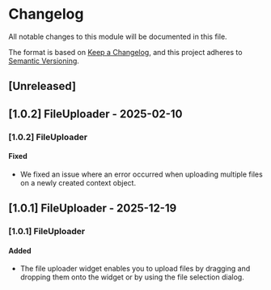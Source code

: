 # Changelog

All notable changes to this module will be documented in this file.

The format is based on [Keep a Changelog](https://keepachangelog.com/en/1.0.0/), and this project adheres to [Semantic Versioning](https://semver.org/spec/v2.0.0.html).

## [Unreleased]

## [1.0.2] FileUploader - 2025-02-10

### [1.0.2] FileUploader

#### Fixed

-   We fixed an issue where an error occurred when uploading multiple files on a newly created context object.

## [1.0.1] FileUploader - 2025-12-19

### [1.0.1] FileUploader

#### Added

-   The file uploader widget enables you to upload files by dragging and dropping them onto the widget or by using the file selection dialog.
